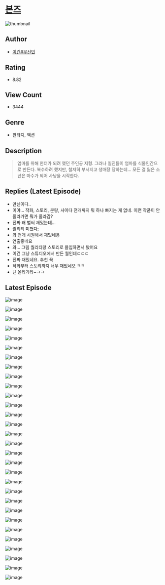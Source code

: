 # [본즈](https://comic.naver.com/challenge/list?titleId=810033)
![thumbnail](https://image-comic.pstatic.net/user_contents_data/challenge_comic/2023/05/23/194671/upload_3545803165085623865_480x623.jpeg)

## Author
- [이건#무선민](https://comic.naver.com/artistTitle?id=194671)

## Rating
- 8.82

## View Count
- 3444

## Genre
- 판타지, 액션

## Description
> 엄마를 위해 헌터가 되려 했던 주인공 지형. 그러나 일진들이 엄마를 식물인간으로 만든다. 복수하려 했지만, 철저히 부서지고 생매장 당하는데… 모든 걸 잃은 소년은 마수가 되어 사냥을 시작한다.

## Replies (Latest Episode)
- 만신이다..
- 이야... 작화, 스토리, 분량, 사이다 전개까지 뭐 하나 빠지는 게 없네. 이런 작품이 안 올라가면 뭐가 올라감?
- 진짜 왜 벌써 재밌는데…
- 퀄리티 미쳤다;
- 와 전개 시원해서 재밌네용
- 연출좋네요
- 와... 그림 퀄리티랑 스토리로 몰입하면서 봤어요
- 이건 그냥 스튜디오에서 만든 퀄인데ㄷㄷㄷ
- 진짜 재밌네요. 추천 꾹
- 작화부터 스토리까지 너무 재밌네오 ㅋㅋ
- 넌 올라가라~ㅋㅋ

## Latest Episode
![image](https://image-comic.pstatic.net/user_contents_data/challenge_comic/2023/05/23/194671/upload_7161909988391281713.jpeg)

![image](https://image-comic.pstatic.net/user_contents_data/challenge_comic/2023/05/23/194671/upload_7076061257869439538.jpeg)

![image](https://image-comic.pstatic.net/user_contents_data/challenge_comic/2023/05/23/194671/upload_3473231030526239798.jpeg)

![image](https://image-comic.pstatic.net/user_contents_data/challenge_comic/2023/05/23/194671/upload_7076107609928380770.jpeg)

![image](https://image-comic.pstatic.net/user_contents_data/challenge_comic/2023/05/23/194671/upload_3544722366627395942.jpeg)

![image](https://image-comic.pstatic.net/user_contents_data/challenge_comic/2023/05/23/194671/upload_7004563280974197041.jpeg)

![image](https://image-comic.pstatic.net/user_contents_data/challenge_comic/2023/05/23/194671/upload_3544721262804218980.jpeg)

![image](https://image-comic.pstatic.net/user_contents_data/challenge_comic/2023/05/23/194671/upload_3904674995219085360.jpeg)

![image](https://image-comic.pstatic.net/user_contents_data/challenge_comic/2023/05/23/194671/upload_3834924369024737591.jpeg)

![image](https://image-comic.pstatic.net/user_contents_data/challenge_comic/2023/05/23/194671/upload_3919595367232988728.jpeg)

![image](https://image-comic.pstatic.net/user_contents_data/challenge_comic/2023/05/23/194671/upload_4121417521150112056.jpeg)

![image](https://image-comic.pstatic.net/user_contents_data/challenge_comic/2023/05/23/194671/upload_3689908487602136371.jpeg)

![image](https://image-comic.pstatic.net/user_contents_data/challenge_comic/2023/05/23/194671/upload_7148448877965894452.jpeg)

![image](https://image-comic.pstatic.net/user_contents_data/challenge_comic/2023/05/23/194671/upload_3904730164070867505.jpeg)

![image](https://image-comic.pstatic.net/user_contents_data/challenge_comic/2023/05/23/194671/upload_3630291864193098294.jpeg)

![image](https://image-comic.pstatic.net/user_contents_data/challenge_comic/2023/05/23/194671/upload_3904964149611148130.jpeg)

![image](https://image-comic.pstatic.net/user_contents_data/challenge_comic/2023/05/23/194671/upload_3918474943329089377.jpeg)

![image](https://image-comic.pstatic.net/user_contents_data/challenge_comic/2023/05/23/194671/upload_3544442180174295094.jpeg)

![image](https://image-comic.pstatic.net/user_contents_data/challenge_comic/2023/05/23/194671/upload_7077518072171554353.jpeg)

![image](https://image-comic.pstatic.net/user_contents_data/challenge_comic/2023/05/23/194671/upload_3618135856104367458.jpeg)

![image](https://image-comic.pstatic.net/user_contents_data/challenge_comic/2023/05/23/194671/upload_7149799988794581601.jpeg)

![image](https://image-comic.pstatic.net/user_contents_data/challenge_comic/2023/05/23/194671/upload_7378645741175267640.jpeg)

![image](https://image-comic.pstatic.net/user_contents_data/challenge_comic/2023/05/23/194671/upload_4136050899865122915.jpeg)

![image](https://image-comic.pstatic.net/user_contents_data/challenge_comic/2023/05/23/194671/upload_3977576992709042741.jpeg)

![image](https://image-comic.pstatic.net/user_contents_data/challenge_comic/2023/05/23/194671/upload_3774355559069999972.jpeg)

![image](https://image-comic.pstatic.net/user_contents_data/challenge_comic/2023/05/23/194671/upload_3991709225309201762.jpeg)

![image](https://image-comic.pstatic.net/user_contents_data/challenge_comic/2023/05/23/194671/upload_7365979569106805857.jpeg)

![image](https://image-comic.pstatic.net/user_contents_data/challenge_comic/2023/05/23/194671/upload_7090408956851741496.jpeg)

![image](https://image-comic.pstatic.net/user_contents_data/challenge_comic/2023/05/23/194671/upload_7364845754310538081.jpeg)

![image](https://image-comic.pstatic.net/user_contents_data/challenge_comic/2023/05/23/194671/upload_3905855849198924599.jpeg)
